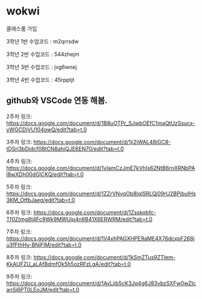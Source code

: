 # wokwi

클래스룸 가입

3학년 1반 수업코드 : m2qrrsdw

3학년 2반 수업코드 : 544zhejm

3학년 3반 수업코드 : jvg6wnej

3학년 4반 수업코드 : 45rpptjt


## github와 VSCode 연동 해봄.

2주차 링크: https://docs.google.com/document/d/1B8uOTPr_SJwbOEfC1maQtUzSsucx-yWGCDjVU104owQ/edit?tab=t.0

3주차 링크: https://docs.google.com/document/d/1ji2iWAL48iGC8-tDSri3bDidcf08tCN8ahjQJE6EN70/edit?tab=t.0

4주차 링크: https://docs.google.com/document/d/1vIamCzJmE7kVhIs62NtB6rnXRNbPAl8wXDh00dGlCKQ/edit?tab=t.0

5주차 링크: https://docs.google.com/document/d/1ZZrVNvqOb8IqISRLQj09rU2BPjbuIHs3KM_OtfbJaeg/edit?tab=t.0

6주차 링크: https://docs.google.com/document/d/1Zsskqbfc-Tf0Ztmg8t4Fc9Wk9MWUjp4n6B41X6ERWRM/edit?tab=t.0

7주차 링크: https://docs.google.com/document/d/1V4xhPAGXHPE9aME4X76dcxpF268ju3fFthHy-BNjFlM/edit?tab=t.0

8주차 링크: https://docs.google.com/document/d/1kSmZTus9ZTIem-KkAUFZU_aLAfBdmfOk5h5ozRFzLgA/edit?tab=t.0 

9주차 링크: https://docs.google.com/document/d/1AvLjib5cK3Jq4g6J83vbzSXFw0wZIcanSj6PT0LEoJM/edit?tab=t.0 


